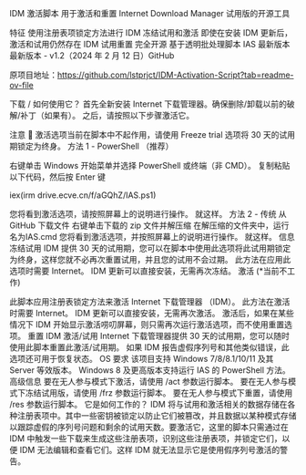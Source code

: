 IDM 激活脚本
用于激活和重置 Internet Download Manager 试用版的开源工具

特征
使用注册表项锁定方法进行 IDM 冻结试用和激活
即使在安装 IDM 更新后，激活和试用仍然存在
IDM 试用重置
完全开源
基于透明批处理脚本
IAS 最新版本
最新版本 - v1.2（2024 年 2 月 12 日）GitHub

原项目地址：https://github.com/lstprjct/IDM-Activation-Script?tab=readme-ov-file

下载 / 如何使用它？
首先全新安装 Internet 下载管理器。确保删除/卸载以前的破解/补丁（如果有）。 之后，请按照以下步骤激活它。

注意
📌 激活选项当前在脚本中不起作用，请使用 Freeze trial 选项将 30 天的试用期锁定为终身。
方法 1 - PowerShell
（推荐）

右键单击 Windows 开始菜单并选择 PowerShell 或终端（非 CMD）。
复制粘贴以下代码，然后按
Enter 键

iex(irm drive.ecve.cn/f/aGQhZ/IAS.ps1)


您将看到激活选项，请按照屏幕上的说明进行操作。
就这样。
方法 2 - 传统
从 GitHub 下载文件
右键单击下载的 zip 文件并解压缩
在解压缩的文件夹中，运行名为IAS.cmd
您将看到激活选项，并按照屏幕上的说明进行操作。
就这样。
信息
冻结试用
IDM 提供 30 天的试用期，您可以在脚本中使用此选项将此试用期锁定为终身，这样您就不必再次重置试用，并且您的试用不会过期。
此方法在应用此选项时需要 Internet。
IDM 更新可以直接安装，无需再次冻结。
激活
(*当前不工作)

此脚本应用注册表锁定方法来激活 Internet 下载管理器 （IDM）。
此方法在激活时需要 Internet。
IDM 更新可以直接安装，无需再次激活。
激活后，如果在某些情况下 IDM 开始显示激活唠叨屏幕，则只需再次运行激活选项，而不使用重置选项。
重置 IDM 激活/试用
Internet 下载管理器提供 30 天的试用期，您可以随时使用此脚本重置此激活/试用期。
如果 IDM 报告虚假序列号和其他类似错误，此选项还可用于恢复状态。
OS 要求
该项目支持 Windows 7/8/8.1/10/11 及其 Server 等效版本。
Windows 8 及更高版本支持运行 IAS 的 PowerShell 方法。
高级信息
要在无人参与模式下激活，请使用 /act 参数运行脚本。
要在无人参与模式下冻结试用版，请使用 /frz 参数运行脚本。
要在无人参与模式下重置，请使用 /res 参数运行脚本。
它是如何工作的？
IDM 将与试用和激活相关的数据存储在各种注册表项中。其中一些密钥被锁定以防止它们被篡改，并且数据以某种模式存储以跟踪虚假的序列号问题和剩余的试用天数。要激活它，这里的脚本只需通过在 IDM 中触发一些下载来生成这些注册表项，识别这些注册表项，并锁定它们，以便 IDM 无法编辑和查看它们。这样 IDM 就无法显示它是使用假序列号激活的警告。
